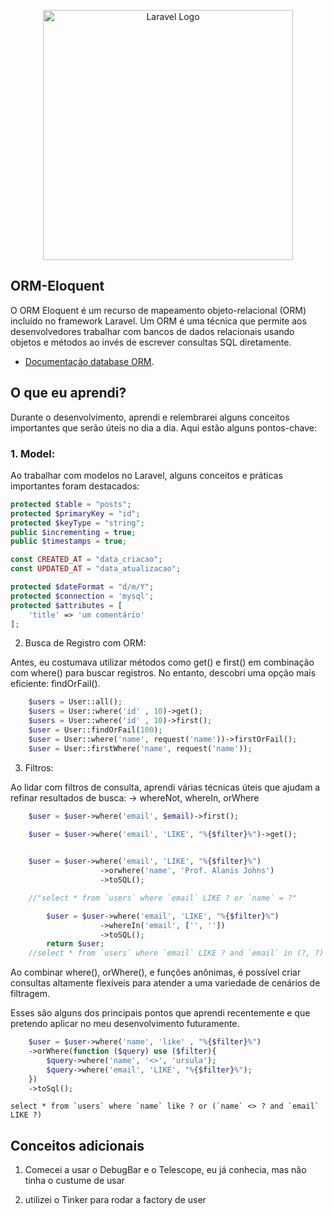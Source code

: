 <p align="center"><a href="https://laravel.com" target="_blank"><img src="https://media.licdn.com/dms/image/D4E12AQGZ7dwwMe8k1Q/article-cover_image-shrink_720_1280/0/1711667456580?e=2147483647&v=beta&t=uMyGtDeyroqMdQIXhDILp-e7GlAP5Ft90WKvuJYdclc" width="400" alt="Laravel Logo"></a></p>



## ORM-Eloquent

O ORM Eloquent é um recurso de mapeamento objeto-relacional (ORM) incluído no framework Laravel. Um ORM é uma técnica que permite aos desenvolvedores trabalhar com bancos de dados relacionais usando objetos e métodos ao invés de escrever consultas SQL diretamente.

- [Documentação database ORM](https://laravel.com/docs/10.x/eloquent).

## O que eu aprendi?

Durante o desenvolvimento, aprendi e relembrarei alguns conceitos importantes que serão úteis no dia a dia. Aqui estão alguns pontos-chave:

### 1. Model:

Ao trabalhar com modelos no Laravel, alguns conceitos e práticas importantes foram destacados:

```php
protected $table = "posts";
protected $primaryKey = "id";
protected $keyType = "string";
public $incrementing = true;
public $timestamps = true;

const CREATED_AT = "data_criacao";
const UPDATED_AT = "data_atualizacao";

protected $dateFormat = "d/m/Y";
protected $connection = 'mysql';
protected $attributes = [
    'title' => 'um comentário'
];
```

2. Busca de Registro com ORM:

Antes, eu costumava utilizar métodos como get() e first() em combinação com where() para buscar registros. No entanto, descobri uma opção mais eficiente: findOrFail().
```php
    $users = User::all();
    $users = User::where('id' , 10)->get(); 
    $users = User::where('id' , 10)->first(); 
    $user = User::findOrFail(100);
    $user = User::where('name', request('name'))->firstOrFail();
    $user = User::firstWhere('name', request('name'));
```
3. Filtros:

Ao lidar com filtros de consulta, aprendi várias técnicas úteis que ajudam a refinar resultados de busca:  -> whereNot, whereIn, orWhere
```php
    $user = $user->where('email', $email)->first();

    $user = $user->where('email', 'LIKE', "%{$filter}%")->get();
   

    $user = $user->where('email', 'LIKE', "%{$filter}%")
                    ->orwhere('name', 'Prof. Alanis Johns')
                    ->toSQL();

    //"select * from `users` where `email` LIKE ? or `name` = ?"

        $user = $user->where('email', 'LIKE', "%{$filter}%")
                    ->whereIn('email', ['', ''])
                    ->toSQL();
        return $user;
    //select * from `users` where `email` LIKE ? and `email` in (?, ?)
```
Ao combinar where(), orWhere(), e funções anônimas, é possível criar consultas altamente flexíveis para atender a uma variedade de cenários de filtragem.

Esses são alguns dos principais pontos que aprendi recentemente e que pretendo aplicar no meu desenvolvimento futuramente.
```php
    $user = $user->where('name', 'like' , "%{$filter}%")
    ->orWhere(function ($query) use ($filter){
        $query->where('name', '<>', 'ursula');
        $query->where('email', 'LIKE', "%{$filter}%");
    })
    ->toSql();
```
    select * from `users` where `name` like ? or (`name` <> ? and `email` LIKE ?)

## Conceitos adicionais

1. Comecei a usar o DebugBar e o Telescope, eu já conhecia, mas não tinha o custume de usar

2. utilizei o Tinker para rodar a factory de user


